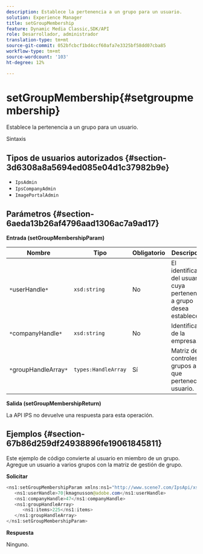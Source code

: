```yaml
---
description: Establece la pertenencia a un grupo para un usuario.
solution: Experience Manager
title: setGroupMembership
feature: Dynamic Media Classic,SDK/API
role: Desarrollador, administrador
translation-type: tm+mt
source-git-commit: 052bfcbcf1bd4ccf60afa7e3325bf58dd07cba85
workflow-type: tm+mt
source-wordcount: '103'
ht-degree: 12%

---
```



# setGroupMembership{#setgroupmembership}

Establece la pertenencia a un grupo para un usuario.

Sintaxis

## Tipos de usuarios autorizados {#section-3d6308a8a5694ed085e04d1c37982b9e}

* `IpsAdmin`
* `IpsCompanyAdmin`
* `ImagePortalAdmin`

## Parámetros {#section-6aeda13b26af4796aad1306ac7a9ad17}

**Entrada (setGroupMembershipParam)**

| Nombre | Tipo | Obligatorio | Descripción |
|---|---|---|---|
| `*`userHandle`*` | `xsd:string` | No | El identificador del usuario cuya pertenencia a grupo desea establecer. |
| `*`companyHandle`*` | `xsd:string` | No | Identificador de la empresa. |
| `*`groupHandleArray`*` | `types:HandleArray` | Sí | Matriz de controles a grupos a los que pertenece el usuario. |

**Salida (setGroupMembershipReturn)**

La API IPS no devuelve una respuesta para esta operación.

## Ejemplos {#section-67b86d259df24938896fe19061845811}

Este ejemplo de código convierte al usuario en miembro de un grupo. Agregue un usuario a varios grupos con la matriz de gestión de grupo.

**Solicitar**

```java
<ns1:setGroupMembershipParam xmlns:ns1="http://www.scene7.com/IpsApi/xsd">
   <ns1:userHandle>70|kmagnusson@adobe.com</ns1:userHandle>
   <ns1:companyHandle>47</ns1:companyHandle>
   <ns1:groupHandleArray>
      <ns1:items>225</ns1:items>
   </ns1:groupHandleArray>
</ns1:setGroupMembershipParam>
```

**Respuesta**

Ninguno.
